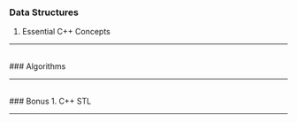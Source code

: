 ### Data Structures
1. Essential C++ Concepts
<hr />
<br />
### Algorithms
<hr />
<br />
### Bonus
1. C++ STL
<hr />